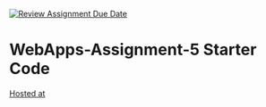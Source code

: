 [![Review Assignment Due Date](https://classroom.github.com/assets/deadline-readme-button-24ddc0f5d75046c5622901739e7c5dd533143b0c8e959d652212380cedb1ea36.svg)](https://classroom.github.com/a/7kKA03Up)
# WebApps-Assignment-5 Starter Code
[Hosted at](https://44-563-webapps-f23.github.io/44563-webapps-f23-assignment5-saivamshikrishnagajji/cities.html)
